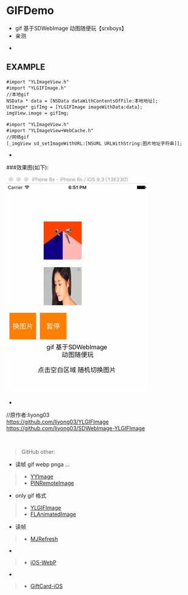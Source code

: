 # GIFDemo
* gif 基于SDWebImage 动图随便玩【srxboys】
* 亲测 

-
## EXAMPLE
```objc
#import "YLImageView.h"
#import "YLGIFImage.h"
//本地gif
NSData * data = [NSData dataWithContentsOfFile:本地地址];
UIImage* gifImg = [YLGIFImage imageWithData:data];
imgView.image = gifImg;
```

```objc
#import "YLImageView.h"
#import "YLImageView+WebCache.h"
//网络gif
[_imgView sd_setImageWithURL:[NSURL URLWithString:图片地址字符串]];
```
-

###效果图(如下):

![srxboys_RXGifDemo](https://github.com/srxboys/GIFDemo/blob/master/gifDemo.gif) 

-


//原作者:liyong03 <br />
https://github.com/liyong03/YLGIFImage <br />
https://github.com/liyong03/SDWebImage-YLGIFImage

<br />

> GitHub other:
- 读帧 gif webp pnga ...
> - [YYImage](https://github.com/ibireme/YYImage)
> - [PINRemoteImage](https://github.com/pinterest/PINRemoteImage)
 
- only gif 格式
> - [YLGIFImage](https://github.com/liyong03/YLGIFImage)
> - [FLAnimatedImage](https://github.com/Flipboard/FLAnimatedImage)
 
- 读帧
> - [MJRefresh](https://github.com/CoderMJLee/MJRefresh)

- 
> - [iOS-WebP](https://github.com/seanooi/iOS-WebP)
 
- 
> - [GiftCard-iOS](https://github.com/MartinRGB/GiftCard-iOS)


